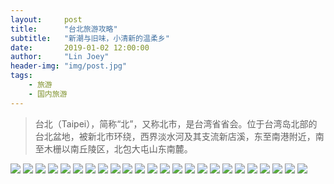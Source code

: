 ```yaml
---
layout:     post
title:      "台北旅游攻略"
subtitle:   "新潮与旧味，小清新的温柔乡"
date:       2019-01-02 12:00:00
author:     "Lin Joey"
header-img: "img/post.jpg"
tags:
    - 旅游
    - 国内旅游
---
```

>台北（Taipei），简称“北”，又称北市，是台湾省省会。位于台湾岛北部的台北盆地，被新北市环绕，西界淡水河及其支流新店溪，东至南港附近，南至木栅以南丘陵区，北包大屯山东南麓。

![](https://linjoey-image.oss-cn-beijing.aliyuncs.com/我是驴友-台北旅游攻略_页面_01.jpg)
![](https://linjoey-image.oss-cn-beijing.aliyuncs.com/我是驴友-台北旅游攻略_页面_02.jpg)
![](https://linjoey-image.oss-cn-beijing.aliyuncs.com/我是驴友-台北旅游攻略_页面_03.jpg)
![](https://linjoey-image.oss-cn-beijing.aliyuncs.com/我是驴友-台北旅游攻略_页面_04.jpg)
![](https://linjoey-image.oss-cn-beijing.aliyuncs.com/我是驴友-台北旅游攻略_页面_05.jpg)
![](https://linjoey-image.oss-cn-beijing.aliyuncs.com/我是驴友-台北旅游攻略_页面_06.jpg)
![](https://linjoey-image.oss-cn-beijing.aliyuncs.com/我是驴友-台北旅游攻略_页面_07.jpg)
![](https://linjoey-image.oss-cn-beijing.aliyuncs.com/我是驴友-台北旅游攻略_页面_08.jpg)
![](https://linjoey-image.oss-cn-beijing.aliyuncs.com/我是驴友-台北旅游攻略_页面_09.jpg)
![](https://linjoey-image.oss-cn-beijing.aliyuncs.com/我是驴友-台北旅游攻略_页面_10.jpg)
![](https://linjoey-image.oss-cn-beijing.aliyuncs.com/我是驴友-台北旅游攻略_页面_11.jpg)
![](https://linjoey-image.oss-cn-beijing.aliyuncs.com/我是驴友-台北旅游攻略_页面_12.jpg)
![](https://linjoey-image.oss-cn-beijing.aliyuncs.com/我是驴友-台北旅游攻略_页面_13.jpg)
![](https://linjoey-image.oss-cn-beijing.aliyuncs.com/我是驴友-台北旅游攻略_页面_14.jpg)
![](https://linjoey-image.oss-cn-beijing.aliyuncs.com/我是驴友-台北旅游攻略_页面_15.jpg)
![](https://linjoey-image.oss-cn-beijing.aliyuncs.com/我是驴友-台北旅游攻略_页面_16.jpg)
![](https://linjoey-image.oss-cn-beijing.aliyuncs.com/我是驴友-台北旅游攻略_页面_17.jpg)
![](https://linjoey-image.oss-cn-beijing.aliyuncs.com/我是驴友-台北旅游攻略_页面_18.jpg)
![](https://linjoey-image.oss-cn-beijing.aliyuncs.com/我是驴友-台北旅游攻略_页面_19.jpg)
![](https://linjoey-image.oss-cn-beijing.aliyuncs.com/我是驴友-台北旅游攻略_页面_20.jpg)
![](https://linjoey-image.oss-cn-beijing.aliyuncs.com/我是驴友-台北旅游攻略_页面_21.jpg)
![](https://linjoey-image.oss-cn-beijing.aliyuncs.com/我是驴友-台北旅游攻略_页面_22.jpg)
![](https://linjoey-image.oss-cn-beijing.aliyuncs.com/我是驴友-台北旅游攻略_页面_23.jpg)
![](https://linjoey-image.oss-cn-beijing.aliyuncs.com/我是驴友-台北旅游攻略_页面_24.jpg)
